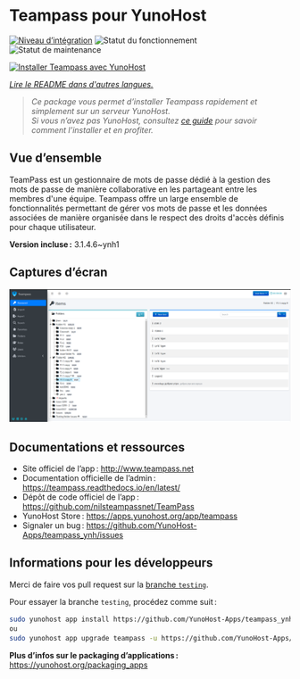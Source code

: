 <!--
Nota bene : ce README est automatiquement généré par <https://github.com/YunoHost/apps/tree/master/tools/readme_generator>
Il NE doit PAS être modifié à la main.
-->

# Teampass pour YunoHost

[![Niveau d’intégration](https://apps.yunohost.org/badge/integration/teampass)](https://ci-apps.yunohost.org/ci/apps/teampass/)
![Statut du fonctionnement](https://apps.yunohost.org/badge/state/teampass)
![Statut de maintenance](https://apps.yunohost.org/badge/maintained/teampass)

[![Installer Teampass avec YunoHost](https://install-app.yunohost.org/install-with-yunohost.svg)](https://install-app.yunohost.org/?app=teampass)

*[Lire le README dans d'autres langues.](./ALL_README.md)*

> *Ce package vous permet d’installer Teampass rapidement et simplement sur un serveur YunoHost.*  
> *Si vous n’avez pas YunoHost, consultez [ce guide](https://yunohost.org/install) pour savoir comment l’installer et en profiter.*

## Vue d’ensemble

TeamPass est un gestionnaire de mots de passe dédié à la gestion des mots de passe de manière collaborative en les partageant entre les membres d'une équipe.
Teampass offre un large ensemble de fonctionnalités permettant de gérer vos mots de passe et les données associées de manière organisée dans le respect des droits d'accès définis pour chaque utilisateur.


**Version incluse :** 3.1.4.6~ynh1

## Captures d’écran

![Capture d’écran de Teampass](./doc/screenshots/screenshot.png)

## Documentations et ressources

- Site officiel de l’app : <http://www.teampass.net>
- Documentation officielle de l’admin : <https://teampass.readthedocs.io/en/latest/>
- Dépôt de code officiel de l’app : <https://github.com/nilsteampassnet/TeamPass>
- YunoHost Store : <https://apps.yunohost.org/app/teampass>
- Signaler un bug : <https://github.com/YunoHost-Apps/teampass_ynh/issues>

## Informations pour les développeurs

Merci de faire vos pull request sur la [branche `testing`](https://github.com/YunoHost-Apps/teampass_ynh/tree/testing).

Pour essayer la branche `testing`, procédez comme suit :

```bash
sudo yunohost app install https://github.com/YunoHost-Apps/teampass_ynh/tree/testing --debug
ou
sudo yunohost app upgrade teampass -u https://github.com/YunoHost-Apps/teampass_ynh/tree/testing --debug
```

**Plus d’infos sur le packaging d’applications :** <https://yunohost.org/packaging_apps>
